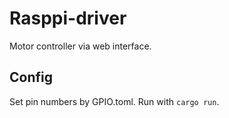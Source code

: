 # Rasppi-driver
Motor controller via web interface.

## Config
Set pin numbers by GPIO.toml.
Run with `cargo run`.
